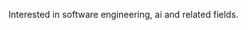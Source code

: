 Interested in software engineering, ai and related fields.

<!---
AkakiBurjanadze19/AkakiBurjanadze19 is a ✨ special ✨ repository because its `README.md` (this file) appears on your GitHub profile.
You can click the Preview link to take a look at your changes.
--->
